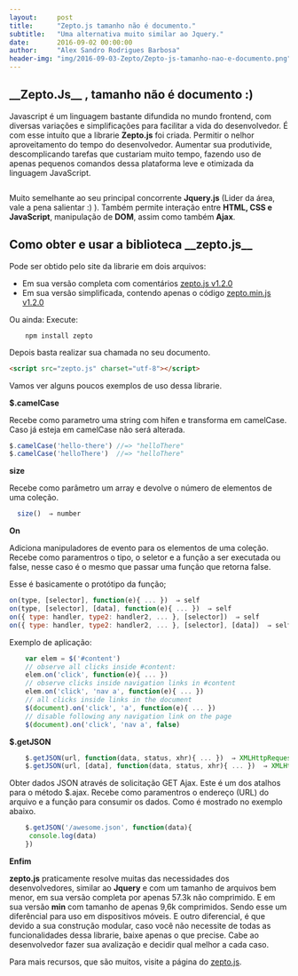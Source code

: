 ```yaml
---
layout:     post
title:      "Zepto.js tamanho não é documento."
subtitle:   "Uma alternativa muito similar ao Jquery."
date:       2016-09-02 00:00:00
author:     "Alex Sandro Rodrigues Barbosa"
header-img: "img/2016-09-03-Zepto/Zepto-js-tamanho-nao-e-documento.png" 
---
```


<h2 class="section-heading">__Zepto.Js__ , tamanho não é documento :)</h2>

Javascript é um linguagem bastante difundida no mundo frontend, com diversas variações e simplificações para facilitar a vida do desenvolvedor. É com esse intuíto que a librarie **Zepto.js** foi criada. Permitir o nelhor aproveitamento do tempo do desenvolvedor. Aumentar sua produtivide, descomplicando tarefas que custariam muito tempo, fazendo uso de apenas pequenos comandos dessa plataforma leve e otimizada da linguagem JavaScript.

<img src="http://zeptojs.com/logo.png" alt="" style="margin: 0 auto;"/>

Muito semelhante ao seu principal concorrente **Jquery.js** (Lider da área, vale a pena salientar :) ). Também permite interação entre **HTML, CSS e JavaScript**, manipulação de **DOM**, assim como também **Ajax**.

<h2 class="section-heading">Como obter e usar a biblioteca __zepto.js__</h2>

Pode ser obtido pelo site da librarie em dois arquivos:

* Em sua versão completa com comentários <a href="http://zeptojs.com/zepto.js">zepto.js v1.2.0</a>
* Em sua versão simplificada, contendo apenas o código <a href="http://zeptojs.com/zepto.min.js">zepto.min.js v1.2.0</a>

Ou ainda:
Execute:
  ```
      npm install zepto
  ```

Depois basta realizar sua chamada no seu documento.

  ```html
  <script src="zepto.js" charset="utf-8"></script>
  ```

Vamos ver alguns poucos exemplos de uso dessa librarie.

**$.camelCase**

Recebe como parametro uma string com hífen e transforma em camelCase. Caso já esteja em camelCase não será alterada.

  ```javascript
  $.camelCase('hello-there') //=> "helloThere"
  $.camelCase('helloThere')  //=> "helloThere"
  ```

  **size**

Recebe como parâmetro um array e devolve o número de elementos de uma coleção.

  ```javascript
    size()  ⇒ number
  ```

**On**

  Adiciona manipuladores de evento para os elementos de uma coleção. Recebe como paramentros o tipo, o seletor e a função a ser executada ou false, nesse caso é o mesmo que passar uma função que retorna false.

Esse é basicamente o protótipo da função;

```javascript
on(type, [selector], function(e){ ... })  ⇒ self
on(type, [selector], [data], function(e){ ... })  ⇒ self
on({ type: handler, type2: handler2, ... }, [selector])  ⇒ self
on({ type: handler, type2: handler2, ... }, [selector], [data])  ⇒ self
```

Exemplo de aplicação:

```javascript
    var elem = $('#content')
    // observe all clicks inside #content:
    elem.on('click', function(e){ ... })
    // observe clicks inside navigation links in #content
    elem.on('click', 'nav a', function(e){ ... })
    // all clicks inside links in the document
    $(document).on('click', 'a', function(e){ ... })
    // disable following any navigation link on the page
    $(document).on('click', 'nav a', false)
```

**$.getJSON**

```javascript
    $.getJSON(url, function(data, status, xhr){ ... })  ⇒ XMLHttpRequest
    $.getJSON(url, [data], function(data, status, xhr){ ... })  ⇒ XMLHttpRequest
```

Obter dados JSON através de solicitação GET Ajax. Este é um dos atalhos para o método $.ajax. Recebe como paramentros o endereço (URL) do arquivo e a função para consumir os dados. Como é mostrado no exemplo abaixo.

```javascript
    $.getJSON('/awesome.json', function(data){
     console.log(data)
    })
```


**Enfim**

**zepto.js** praticamente resolve muitas das necessidades dos desenvolvedores, similar ao **Jquery** e com um tamanho de arquivos bem menor, em sua versão completa por apenas 57.3k não comprimido. E em sua versão __min__ com tamanho de apenas 9,6k comprimidos. Sendo esse um diferêncial para uso em dispositivos móveis. E outro diferencial, é que devido a sua construção modular, caso você não necessite de todas as funcionalidades dessa librarie, baixe apenas o que precise.
Cabe ao desenvolvedor fazer sua avalização e decidir qual melhor a cada caso.

Para mais recursos, que são muitos, visite a página do <a href="http://zeptojs.com/zepto.js">zepto.js</a>.
